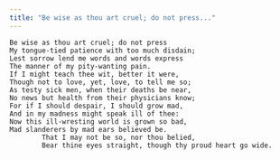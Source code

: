```yaml
---
title: "Be wise as thou art cruel; do not press..."
---
```


	Be wise as thou art cruel; do not press
	My tongue-tied patience with too much disdain;
	Lest sorrow lend me words and words express
	The manner of my pity-wanting pain.
	If I might teach thee wit, better it were,
	Though not to love, yet, love, to tell me so;
	As testy sick men, when their deaths be near,
	No news but health from their physicians know;
	For if I should despair, I should grow mad,
	And in my madness might speak ill of thee:
	Now this ill-wresting world is grown so bad,
	Mad slanderers by mad ears believed be.
			That I may not be so, nor thou belied,
			Bear thine eyes straight, though thy proud heart go wide.

